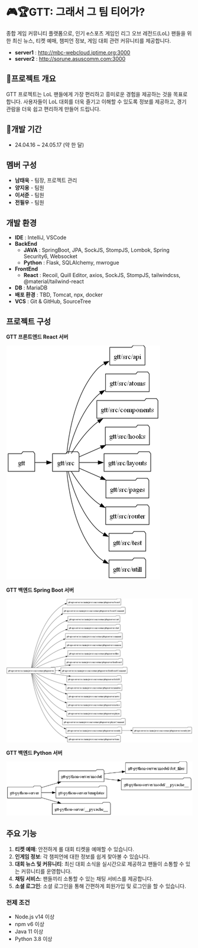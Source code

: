 # 🎮🏆GTT: 그래서 그 팀 티어가?
종합 게임 커뮤니티 플랫폼으로, 인기 e스포츠 게임인 리그 오브 레전드(LoL) 팬들을 위한 최신 뉴스, 티켓 예매, 챔피언 정보, 게임 대회 관련 커뮤니티를 제공합니다.
- **server1** : http://mbc-webcloud.iptime.org:3000
- **server2** : http://sorune.asuscomm.com:3000

## 🌟프로젝트 개요
GTT 프로젝트는 LoL 팬들에게 가장 편리하고 흥미로운 경험을 제공하는 것을 목표로 합니다. 사용자들이 LoL 대회를 더욱 즐기고 이해할 수 있도록 정보를 제공하고, 경기 관람을 더욱 쉽고 편리하게 만들어 드립니다.

## 📅개발 기간
- 24.04.16 ~ 24.05.17 (약 한 달)

## 멤버 구성
- **남태욱** - 팀장, 프로젝트 관리
- **양지웅** - 팀원
- **이서준** - 팀원
- **전필우** - 팀원

## 개발 환경
- **IDE** : IntelliJ, VSCode
- **BackEnd**
  - **JAVA** : SpringBoot, JPA, SockJS, StompJS, Lombok, Spring Security6, Websocket 
  - **Python** : Flask, SQLAlchemy, mwrogue
- **FrontEnd**
  - **React** : Recoil, Quill Editor, axios, SockJS, StompJS, tailwindcss, @material/tailwind-react
- **DB** : MariaDB
- **배포 환경** : TBD, Tomcat, npx, docker
- **VCS** : Git & GitHub, SourceTree

## 프로젝트 구성
**GTT 프론트엔드 React 서버**

![gtt.png](gtt-python-server%2Fmodel%2Fdot_files%2Fgtt.png)

**GTT 백엔드 Spring Boot 서버**


![gtt-api-server.png](gtt-python-server%2Fmodel%2Fdot_files%2Fgtt-api-server.png)

**GTT 백엔드 Python 서버**


![gtt-python-server.png](gtt-python-server%2Fmodel%2Fdot_files%2Fgtt-python-server.png)
## 주요 기능
1. **티켓 예매**: 안전하게 롤 대회 티켓을 예매할 수 있습니다.
2. **인게임 정보**: 각 챔피언에 대한 정보를 쉽게 찾아볼 수 있습니다.
3. **대회 뉴스 및 커뮤니티**: 최신 대회 소식을 실시간으로 제공하고 팬들이 소통할 수 있는 커뮤니티를 운영합니다.
4. **채팅 서비스**: 팬들끼리 소통할 수 있는 채팅 서비스를 제공합니다.
5. **소셜 로그인**: 소셜 로그인을 통해 간편하게 회원가입 및 로그인을 할 수 있습니다.

### 전제 조건

- Node.js v14 이상
- npm v6 이상
- Java 11 이상
- Python 3.8 이상
